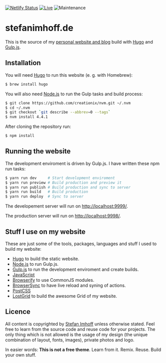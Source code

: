 [![Netlify Status](https://api.netlify.com/api/v1/badges/fa475948-4bb1-4611-94fd-d874ad79cf88/deploy-status)](https://app.netlify.com/sites/stefanimhoff-de/deploys)
[![Live](https://img.shields.io/badge/live-stefanimhoff.de-green.svg)](https://www.stefanimhoff.de/)
![Maintenance](https://img.shields.io/maintenance/yes/2020.svg)

# stefanimhoff.de

This is the source of my [personal website and blog](https://www.stefanimhoff.de/) build with [Hugo](https://gohugo.io/) and [Gulp.js](https://gulpjs.com/).

## Installation

You will need [Hugo](https://gohugo.io/) to run this website (e. g. with Homebrew):

```bash
$ brew install hugo
```

You will also need [Node.js](http://nodejs.org/) to run the Gulp tasks and build process:

```bash
$ git clone https://github.com/creationix/nvm.git ~/.nvm
$ cd ~/.nvm
$ git checkout `git describe --abbrev=0 --tags`
$ nvm install 4.4.1
```

After cloning the repository run:

```bash
$ npm install
```

## Running the website

The development enviroment is driven by Gulp.js. I have written these npm run tasks:

```bash
$ yarn run dev     # Start development enviroment
$ yarn run preview # Build production and preview it
$ yarn run publish # Build production and sync to server
$ yarn run build   # Build production
$ yarn run deploy  # Sync to server
```

The developement server will run on [http://localhost:9999/](http://localhost:9999/).

The production server will run on [http://localhost:9998/](http://localhost:9998/).

## Stuff I use on my website

These are just some of the tools, packages, languages and stuff I used to build my website:

- [Hugo](https://gohugo.io/) to build the static website.
- [Node.js](http://nodejs.org/) to run Gulp.js.
- [Gulp.js](https://gulpjs.com/) to run the development enviroment and create builds.
- [JavaScript](https://developer.mozilla.org/docs/Web/JavaScript)
- [Browserify](http://browserify.org/) to use CommonJS modules.
- [BrowserSync](http://www.browsersync.io/) to have live reload and syning of actions.
- [PostCSS](https://github.com/postcss/postcss)
- [LostGrid](https://github.com/corysimmons/lost) to build the awesome Grid of my website.

## Licence

All content is copyrighted by [Stefan Imhoff](https://stefanimhoff.de) unless otherwise stated. Feel free to learn from the source code and reuse code for your projects. The only thing which is not allowed is the usage of my design (the unique combination of layout, fonts, images), private photos and logo.

In easier words: **This is not a free theme**. Learn from it. Remix. Reuse. Build your own stuff.
